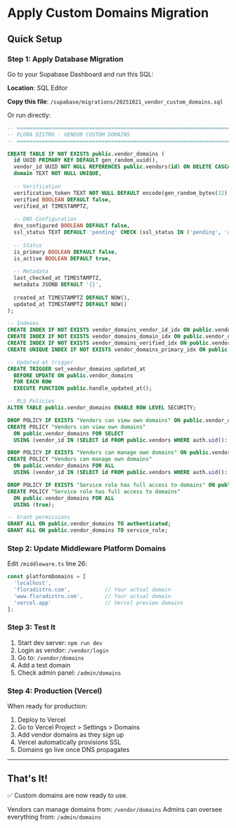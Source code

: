 # Apply Custom Domains Migration

## Quick Setup

### Step 1: Apply Database Migration

Go to your Supabase Dashboard and run this SQL:

**Location**: SQL Editor

**Copy this file**: `/supabase/migrations/20251021_vendor_custom_domains.sql`

Or run directly:

```sql
-- ============================================================================
-- FLORA DISTRO - VENDOR CUSTOM DOMAINS
-- ============================================================================

CREATE TABLE IF NOT EXISTS public.vendor_domains (
  id UUID PRIMARY KEY DEFAULT gen_random_uuid(),
  vendor_id UUID NOT NULL REFERENCES public.vendors(id) ON DELETE CASCADE,
  domain TEXT NOT NULL UNIQUE,
  
  -- Verification
  verification_token TEXT NOT NULL DEFAULT encode(gen_random_bytes(32), 'hex'),
  verified BOOLEAN DEFAULT false,
  verified_at TIMESTAMPTZ,
  
  -- DNS Configuration
  dns_configured BOOLEAN DEFAULT false,
  ssl_status TEXT DEFAULT 'pending' CHECK (ssl_status IN ('pending', 'active', 'failed')),
  
  -- Status
  is_primary BOOLEAN DEFAULT false,
  is_active BOOLEAN DEFAULT true,
  
  -- Metadata
  last_checked_at TIMESTAMPTZ,
  metadata JSONB DEFAULT '{}',
  
  created_at TIMESTAMPTZ DEFAULT NOW(),
  updated_at TIMESTAMPTZ DEFAULT NOW()
);

-- Indexes
CREATE INDEX IF NOT EXISTS vendor_domains_vendor_id_idx ON public.vendor_domains(vendor_id);
CREATE INDEX IF NOT EXISTS vendor_domains_domain_idx ON public.vendor_domains(domain);
CREATE INDEX IF NOT EXISTS vendor_domains_verified_idx ON public.vendor_domains(verified);
CREATE UNIQUE INDEX IF NOT EXISTS vendor_domains_primary_idx ON public.vendor_domains(vendor_id) WHERE is_primary = true;

-- Updated at trigger
CREATE TRIGGER set_vendor_domains_updated_at
  BEFORE UPDATE ON public.vendor_domains
  FOR EACH ROW
  EXECUTE FUNCTION public.handle_updated_at();

-- RLS Policies
ALTER TABLE public.vendor_domains ENABLE ROW LEVEL SECURITY;

DROP POLICY IF EXISTS "Vendors can view own domains" ON public.vendor_domains;
CREATE POLICY "Vendors can view own domains"
  ON public.vendor_domains FOR SELECT
  USING (vendor_id IN (SELECT id FROM public.vendors WHERE auth.uid()::text = id::text));

DROP POLICY IF EXISTS "Vendors can manage own domains" ON public.vendor_domains;
CREATE POLICY "Vendors can manage own domains"
  ON public.vendor_domains FOR ALL
  USING (vendor_id IN (SELECT id FROM public.vendors WHERE auth.uid()::text = id::text));

DROP POLICY IF EXISTS "Service role has full access to domains" ON public.vendor_domains;
CREATE POLICY "Service role has full access to domains"
  ON public.vendor_domains FOR ALL
  USING (true);

-- Grant permissions
GRANT ALL ON public.vendor_domains TO authenticated;
GRANT ALL ON public.vendor_domains TO service_role;
```

### Step 2: Update Middleware Platform Domains

Edit `/middleware.ts` line 26:

```typescript
const platformDomains = [
  'localhost',
  'floradistro.com',           // Your actual domain
  'www.floradistro.com',       // Your actual domain
  'vercel.app'                 // Vercel preview domains
];
```

### Step 3: Test It

1. Start dev server: `npm run dev`
2. Login as vendor: `/vendor/login`
3. Go to: `/vendor/domains`
4. Add a test domain
5. Check admin panel: `/admin/domains`

### Step 4: Production (Vercel)

When ready for production:

1. Deploy to Vercel
2. Go to Vercel Project > Settings > Domains
3. Add vendor domains as they sign up
4. Vercel automatically provisions SSL
5. Domains go live once DNS propagates

---

## That's It!

✅ Custom domains are now ready to use.

Vendors can manage domains from: `/vendor/domains`
Admins can oversee everything from: `/admin/domains`

